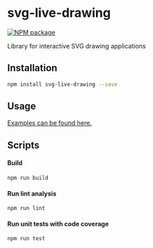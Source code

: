 # svg-live-drawing

[![NPM package][npm]][npm-url]

Library for interactive SVG drawing applications

## Installation

```sh
npm install svg-live-drawing --save
```

## Usage

[Examples can be found here.][examples-url]

## Scripts

#### Build

    npm run build

#### Run lint analysis

    npm run lint

#### Run unit tests with code coverage

    npm run test

[npm]: https://img.shields.io/npm/v/svg-live-drawing.svg
[npm-url]: https://www.npmjs.com/package/svg-live-drawing
[examples-url]: https://github.com/convivo-gmbh/svg-live-drawing-examples
